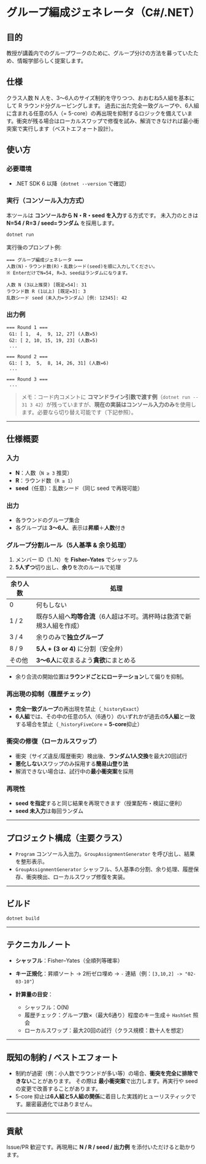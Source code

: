 # グループ編成ジェネレータ（C#/.NET）

## 目的
教授が講義内でのグループワークのために、グループ分けの方法を募っていたため、情報学部らしく提案します。
## 仕様
クラス人数 N 人を、3〜6人のサイズ制約を守りつつ、おおむね5人組を基本にして R ラウンド分グルーピングします。
過去に出た完全一致グループや、6人組に含まれる任意の5人（= 5-core）の再出現を抑制するロジックを備えています。衝突が残る場合はローカルスワップで修復を試み、解消できなければ最小衝突案で実行します（ベストエフォート設計）。
## 使い方

### 必要環境

* .NET SDK 6 以降（`dotnet --version` で確認）

### 実行（コンソール入力方式）

本ツールは **コンソールから N・R・seed を入力**する方式です。
未入力のときは **N=54 / R=3 / seed=ランダム** を採用します。

```bash
dotnet run
```

実行後のプロンプト例:

```
=== グループ編成ジェネレータ ===
人数(N)・ラウンド数(R)・乱数シード(seed)を順に入力してください。
※ EnterだけでN=54, R=3、seedはランダムになります。

人数 N (3以上推奨) [既定=54]: 31
ラウンド数 R (1以上) [既定=3]: 3
乱数シード seed（未入力=ランダム）[例: 12345]: 42
```

### 出力例

```
=== Round 1 ===
 G1: [ 1,  4,  9, 12, 27] (人数=5)
 G2: [ 2, 10, 15, 19, 23] (人数=5)
 ...
 
=== Round 2 ===
 G1: [ 3,  5,  8, 14, 26, 31] (人数=6)
 ...

=== Round 3 ===
 ...
```

> メモ：コード内コメントに **コマンドライン引数で渡す例**（`dotnet run -- 31 3 42`）が残っていますが、**現在の実装はコンソール入力のみ**を使用します。必要なら切り替え可能です（下記参照）。

---

## 仕様概要

### 入力

* **N**：人数（`N ≥ 3` 推奨）
* **R**：ラウンド数（`R ≥ 1`）
* **seed**（任意）：乱数シード（同じ seed で再現可能）

### 出力

* 各ラウンドのグループ集合
* 各グループは **3〜6人**、表示は**昇順**＋**人数**付き

### グループ分割ルール（5人基準 & 余り処理）

1. メンバー ID（1..N）を **Fisher–Yates** でシャッフル
2. **5人ずつ**切り出し、**余り**を次のルールで処理

| 余り人数  | 処理                                     |
| ----- | -------------------------------------- |
| 0     | 何もしない                                  |
| 1 / 2 | 既存5人組へ**均等合流**（6人超は不可。満杯時は救済で新規3人組を作成） |
| 3 / 4 | 余りのみで**独立グループ**                        |
| 8 / 9 | **5人 + (3 or 4)** に分割（安全弁）             |
| その他   | **3〜6人**に収まるよう**貪欲**にまとめる              |

* 余り合流の開始位置は**ラウンドごとにローテーション**して偏りを抑制。

### 再出現の抑制（履歴チェック）

* **完全一致グループ**の再出現を禁止（`_historyExact`）
* **6人組**では、その中の任意の5人（6通り）のいずれかが過去の**5人組**と一致する場合を禁止（`_historyFiveCore` = **5-core**抑止）

### 衝突の修復（ローカルスワップ）

* 衝突（サイズ違反/履歴衝突）検出後、**ランダム1人交換**を最大20回試行
* **悪化しない**スワップのみ採用する**簡易山登り法**
* 解消できない場合は、試行中の**最小衝突案**を採用

### 再現性

* **seed を指定**すると同じ結果を再現できます（授業配布・検証に便利）
* **seed 未入力**は毎回ランダム

---

## プロジェクト構成（主要クラス）

* `Program`
  コンソール入出力。`GroupAssignmentGenerator` を呼び出し、結果を整形表示。
* `GroupAssignmentGenerator`
  シャッフル、5人基準の分割、余り処理、履歴保存、衝突検出、ローカルスワップ修復を実装。

---

## ビルド

```bash
dotnet build
```

---

## テクニカルノート

* **シャッフル**：Fisher–Yates（全順列等確率）
* **キー正規化**：昇順ソート → 2桁ゼロ埋め → `-` 連結（例：`[3,10,2] -> "02-03-10"`）
* **計算量の目安**：

  * シャッフル：O(N)
  * 履歴チェック：グループ数×（最大6通り）程度のキー生成＋ `HashSet` 照会
  * ローカルスワップ：最大20回の試行（クラス規模：数十人を想定）

---

## 既知の制約 / ベストエフォート

* 制約が過密（例：小人数でラウンドが多い等）の場合、**衝突を完全に排除できない**ことがあります。
  その際は **最小衝突案**で出力します。再実行や seed の変更で改善することがあります。
* 5-core 抑止は**6人組と5人組の関係**に着目した実践的ヒューリスティックです。厳密最適化ではありません。

---

## 貢献

Issue/PR 歓迎です。再現用に **N / R / seed / 出力例** を添付いただけると助かります。
